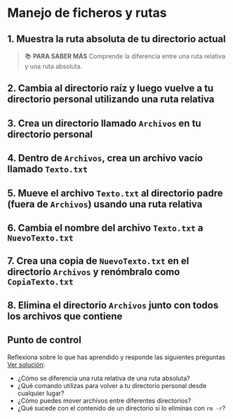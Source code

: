 # Manejo de ficheros y rutas

## 1. Muestra la ruta absoluta de tu directorio actual

> :books: **PARA SABER MÁS** Comprende la diferencia entre una ruta relativa y una ruta absoluta.

## 2. Cambia al directorio raíz y luego vuelve a tu directorio personal utilizando una ruta relativa

## 3. Crea un directorio llamado `Archivos` en tu directorio personal

## 4. Dentro de `Archivos`, crea un archivo vacío llamado `Texto.txt`

## 5. Mueve el archivo `Texto.txt` al directorio padre (fuera de `Archivos`) usando una ruta relativa

## 6. Cambia el nombre del archivo `Texto.txt` a `NuevoTexto.txt`

## 7. Crea una copia de `NuevoTexto.txt` en el directorio `Archivos` y renómbralo como `CopiaTexto.txt`

## 8. Elimina el directorio `Archivos` junto con todos los archivos que contiene

## Punto de control

Reflexiona sobre lo que has aprendido y responde las siguientes preguntas [Ver solución](soluciones/ejer03.md):

* ¿Cómo se diferencia una ruta relativa de una ruta absoluta?
* ¿Qué comando utilizas para volver a tu directorio personal desde cualquier lugar?
* ¿Cómo puedes mover archivos entre diferentes directorios?
* ¿Qué sucede con el contenido de un directorio si lo eliminas con `rm -r`?
